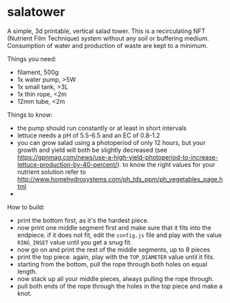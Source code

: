 # salatower
A simple, 3d printable, vertical salad tower. This is a recirculating NFT
(Nutrient Film Technique) system without any soil or buffering medium. Consumption
of water and production of waste are kept to a minimum. 

Things you need:
- filament, 500g
- 1x water pump, >5W
- 1x small tank, >3L
- 1x thin rope, <2m
- 12mm tube, <2m

Things to know:
- the pump should run constantly or at least in short intervals
- lettuce needs a pH of 5.5-6.5 and an EC of 0.8-1.2
- you can grow salad using a photoperiod of only 12 hours, but your growth and
  yield will both be slightly decreased (see https://gpnmag.com/news/use-a-high-yield-photoperiod-to-increase-lettuce-production-by-40-percent/).
  to know the right values for your nutrient solution refer to http://www.homehydrosystems.com/ph_tds_ppm/ph_vegetables_page.html
-

How to build:
- print the bottom first, as it's the hardest piece.
- now print one middle segment first and make sure that it fits into the
  endpiece. if it does not fit, edit the `config.js` file and play with the
  value `RING_INSET` value until you get a snug fit.
- now go on and print the rest of the middle segments, up to 8 pieces
- print the top piece. again, play with the `TOP_DIAMETER` value until it fits.
- starting from the bottom, pull the rope through both holes on equal length.
- now stack up all your middle pieces, always pulling the rope through.
- pull both ends of the rope through the holes in the top piece and make a knot.
